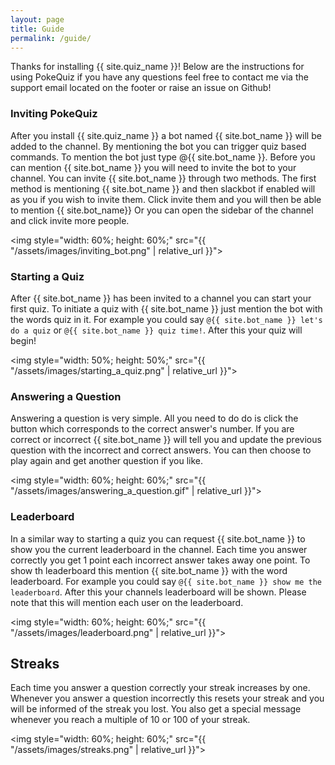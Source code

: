 ```yaml
---
layout: page
title: Guide
permalink: /guide/
---
```


Thanks for installing {{ site.quiz_name }}! Below are the instructions for using PokeQuiz
if you have any questions feel free to contact me via the support email
located on the footer or raise an issue on Github!

### Inviting PokeQuiz

After you install {{ site.quiz_name }} a bot named {{ site.bot_name }} will
be added to the channel. By mentioning the bot you can trigger quiz based
commands. To mention the bot just type @{{ site.bot_name }}. Before you can
mention {{ site.bot_name }} you will need to invite the bot to your channel.
You can invite {{ site.bot_name }} through two methods. The first method is
mentioning {{ site.bot_name }} and then slackbot if enabled will as you if
you wish to invite them. Click invite them and you will then be able to
mention {{ site.bot_name}} Or you can open the sidebar of the channel and
click invite more people.

<img style="width: 60%; height: 60%;" src="{{ "/assets/images/inviting_bot.png" | relative_url }}">

### Starting a Quiz

After {{ site.bot_name }} has been invited to a channel you can start your
first quiz. To initiate a quiz with {{ site.bot_name }} just mention the bot
with the words quiz in it. For example you could say ```@{{ site.bot_name }}
let's do a quiz``` or ```@{{ site.bot_name }} quiz time!```. After this
your quiz will begin!

<img style="width: 50%; height: 50%;" src="{{ "/assets/images/starting_a_quiz.png" | relative_url }}">

### Answering a Question

Answering a question is very simple. All you need to do do is click the button which corresponds to the correct answer's number.
If you are correct or incorrect {{ site.bot_name }} will tell you and update the previous question with the incorrect and correct
answers. You can then choose to play again and get another question if you like.

<img style="width: 60%; height: 60%;" src="{{ "/assets/images/answering_a_question.gif" | relative_url }}">

### Leaderboard

In a similar way to starting a quiz you can request {{ site.bot_name }} to
show you the current leaderboard in the channel. Each time you answer correctly you get 1 point each incorrect answer takes away one point.
To show th leaderboard this mention {{ site.bot_name }} with the word leaderboard.
For example you could say ```@{{ site.bot_name }} show me the leaderboard```.
After this your channels leaderboard will be shown. Please note that this will mention each user on the leaderboard.

<img style="width: 60%; height: 60%;" src="{{ "/assets/images/leaderboard.png" | relative_url }}">

## Streaks

Each time you answer a question correctly your streak increases by one.
Whenever you answer a question incorrectly this resets your streak and you
will be informed of the streak you lost. You also get a special message whenever you
reach a multiple of 10 or 100 of your streak.

<img style="width: 60%; height: 60%;" src="{{ "/assets/images/streaks.png" | relative_url }}">